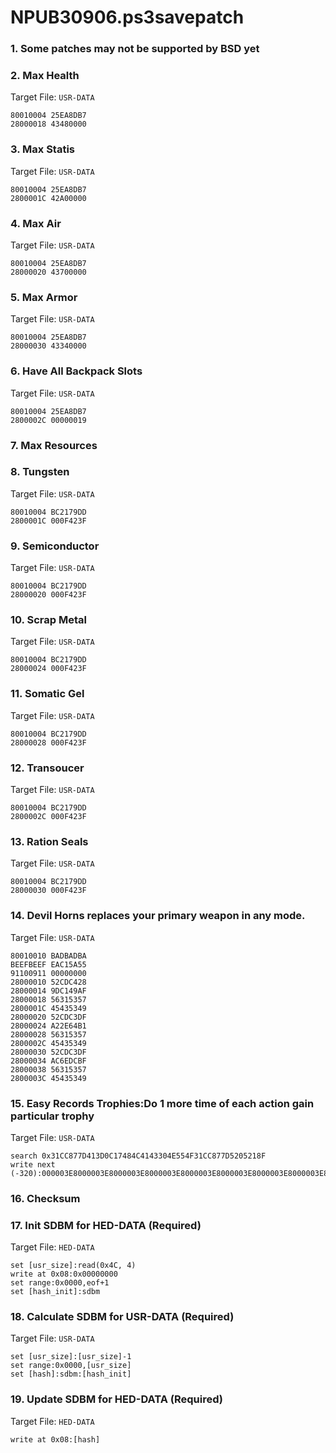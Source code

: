 # NPUB30906.ps3savepatch

### 1.  Some patches may not be supported by BSD yet
### 2. Max Health

Target File: `USR-DATA`

```
80010004 25EA8DB7
28000018 43480000
```

### 3. Max Statis

Target File: `USR-DATA`

```
80010004 25EA8DB7
2800001C 42A00000
```

### 4. Max Air

Target File: `USR-DATA`

```
80010004 25EA8DB7
28000020 43700000
```

### 5. Max Armor

Target File: `USR-DATA`

```
80010004 25EA8DB7
28000030 43340000
```

### 6. Have All Backpack Slots

Target File: `USR-DATA`

```
80010004 25EA8DB7
2800002C 00000019
```

### 7. Max Resources
### 8. Tungsten

Target File: `USR-DATA`

```
80010004 BC2179DD
2800001C 000F423F
```

### 9. Semiconductor

Target File: `USR-DATA`

```
80010004 BC2179DD
28000020 000F423F
```

### 10. Scrap Metal

Target File: `USR-DATA`

```
80010004 BC2179DD
28000024 000F423F
```

### 11. Somatic Gel

Target File: `USR-DATA`

```
80010004 BC2179DD
28000028 000F423F
```

### 12. Transoucer

Target File: `USR-DATA`

```
80010004 BC2179DD
2800002C 000F423F
```

### 13. Ration Seals

Target File: `USR-DATA`

```
80010004 BC2179DD
28000030 000F423F
```

### 14. Devil Horns replaces your primary weapon in any mode.

Target File: `USR-DATA`

```
80010010 BADBADBA
BEEFBEEF EAC15A55
91100911 00000000
28000010 52CDC428
28000014 9DC149AF
28000018 56315357
2800001C 45435349
28000020 52CDC3DF
28000024 A22E64B1
28000028 56315357
2800002C 45435349
28000030 52CDC3DF
28000034 AC6EDCBF
28000038 56315357
2800003C 45435349
```

### 15. Easy Records Trophies:Do 1 more time of each action gain particular trophy

Target File: `USR-DATA`

```
search 0x31CC877D413D0C17484C4143304E554F31CC877D5205218F
write next (-320):000003E8000003E8000003E8000003E8000003E8000003E8000003E8000003E8000003E8000003E8000003E8000003E8000003E8000003E8
```

### 16. Checksum
### 17. Init SDBM for HED-DATA (Required)

Target File: `HED-DATA`

```
set [usr_size]:read(0x4C, 4)
write at 0x08:0x00000000
set range:0x0000,eof+1
set [hash_init]:sdbm
```

### 18. Calculate SDBM for USR-DATA (Required)

Target File: `USR-DATA`

```
set [usr_size]:[usr_size]-1
set range:0x0000,[usr_size]
set [hash]:sdbm:[hash_init]
```

### 19. Update SDBM for HED-DATA (Required)

Target File: `HED-DATA`

```
write at 0x08:[hash]
```

